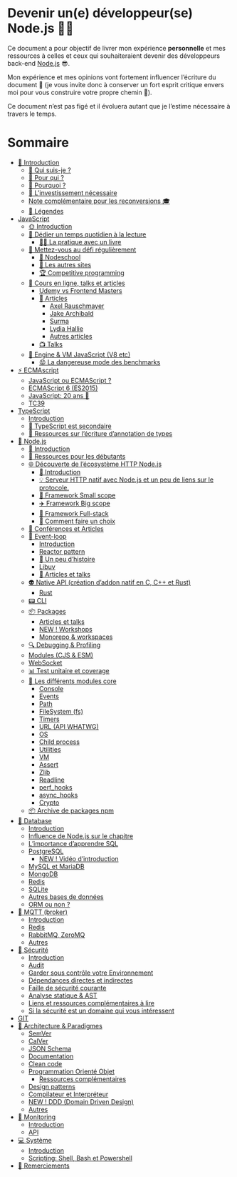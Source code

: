 # Devenir un(e) développeur(se) Node.js 🐢🚀

Ce document a pour objectif de livrer mon expérience **personnelle** et mes ressources à celles et ceux qui souhaiteraient devenir des développeurs back-end [Node.js](https://nodejs.org/fr/) 😎.

Mon expérience et mes opinions vont fortement influencer l’écriture du document 👿 (je vous invite donc à conserver un fort esprit critique envers moi pour vous construire votre propre chemin 🐤).

Ce document n’est pas figé et il évoluera autant que je l’estime nécessaire à travers le temps.

# Sommaire

- [👋 Introduction](./chapters/introduction/introduction.md)
  - [👀 Qui suis-je ?](./chapters/introduction/introduction.md#-qui-suis-je-)
  - [👊 Pour qui ?](./chapters/introduction/introduction.md#-pour-qui-)
  - [💬 Pourquoi ?](./chapters/introduction/introduction.md#-pourquoi-)
  - [😬 L’investissement nécessaire](./chapters/introduction/introduction.md#-linvestissement-nécessaire)
  - [Note complémentaire pour les reconversions 🎓](./chapters/introduction/introduction.md#-note-complémentaire-pour-les-reconversions-)
  - [📌 Légendes](./chapters/introduction/introduction.md#-legendes)
- [JavaScript](./chapters/javascript/introduction.md)
  - [🌞 Introduction](./chapters/javascript/introduction.md)
  - [📕 Dédier un temps quotidien à la lecture](./chapters/javascript/lecture.md)
    - [📖📐 La pratique avec un livre](./chapters/javascript/lecture.md#-la-pratique-avec-un-livre)
  - [💪 Mettez-vous au défi régulièrement]()
    - [🏫 Nodeschool]()
    - [🔎 Les autres sites]()
    - [🏆 Competitive programming]()
  - [🌌 Cours en ligne, talks et articles]()
    - [Udemy vs Frontend Masters]()
    - [📄 Articles]()
      - [Axel Rauschmayer]()
      - [Jake Archibald]()
      - [Surma]()
      - [Lydia Hallie]()
      - [Autres articles]()
    - [📺 Talks]()
  - [🔧 Engine & VM JavaScript (V8 etc)]()
    - [😡 La dangereuse mode des benchmarks]()
- [⚡ ECMAscript]()
  - [JavaScript ou ECMAScript ?]()
  - [ECMAScript 6 (ES2015)]()
  - [JavaScript: 20 ans 🎉]()
  - [TC39]()
- [TypeScript]()
  - [Introduction]()
  - [🙊 TypeScript est secondaire]()
  - [🐲 Ressources sur l’écriture d’annotation de types]()
- [🐢 Node.js]()
  - [🌝 Introduction]()
  - [🐥 Ressources pour les débutants]()
  - [🌐 Découverte de l’écosystème HTTP Node.js]()
    - [🚣 Introduction]()
    - [💡 Serveur HTTP natif avec Node.js et un peu de liens sur le protocole.]()
    - [🚁 Framework Small scope]()
    - [✈️ Framework Big scope]()
    - [🌠 Framework Full-stack]()
    - [🎯 Comment faire un choix]()
  - [📰 Conférences et Articles]()
  - [🎡 Event-loop]()
    - [Introduction]()
    - [Reactor pattern]()
    - [🎥 Un peu d’histoire]()
    - [Libuv]()
    - [📜 Articles et talks]()
  - [👽 Native API (création d’addon natif en C, C++ et Rust)]()
    - [Rust]()
  - [📟 CLI]()
  - [📦 Packages]()
    - [Articles et talks]()
    - [NEW ! Workshops]()
    - [Monorepo & workspaces]()
  - [🔍 Debugging & Profiling]()
  - [Modules (CJS & ESM)]()
  - [WebSocket]()
  - [📊 Test unitaire et coverage]()
  - [🌟 Les différents modules core]()
    - [Console]()
    - [Events]()
    - [Path]()
    - [FileSystem (fs)]()
    - [Timers]()
    - [URL (API WHATWG)]()
    - [OS]()
    - [Child process]()
    - [Utilities]()
    - [VM]()
    - [Assert]()
    - [Zlib]()
    - [Readline]()
    - [perf_hooks]()
    - [async_hooks]()
    - [Crypto]()
  - [📦 Archive de packages npm]()
- [💾 Database]()
  - [Introduction]()
  - [Influence de Node.js sur le chapitre]()
  - [L’importance d’apprendre SQL]()
  - [PostgreSQL]()
    - [NEW ! Vidéo d’introduction]()
  - [MySQL et MariaDB]()
  - [MongoDB]()
  - [Redis]()
  - [SQLite]()
  - [Autres bases de données]()
  - [ORM ou non ?]()
- [📡 MQTT (broker)]()
  - [Introduction]()
  - [Redis]()
  - [RabbitMQ, ZeroMQ]()
  - [Autres]()
- [🔐 Sécurité]()
  - [Introduction]()
  - [Audit]()
  - [Garder sous contrôle votre Environnement]()
  - [Dépendances directes et indirectes]()
  - [Faille de sécurité courante]()
  - [Analyse statique & AST]()
  - [Liens et ressources complémentaires à lire]()
  - [Si la sécurité est un domaine qui vous intéressent]()
- [GIT]()
- [🌇 Architecture & Paradigmes](./chapters/architecture/semver.md)
  - [SemVer]()
  - [CalVer]()
  - [JSON Schema]()
  - [Documentation]()
  - [Clean code]()
  - [Programmation Orienté Objet]()
    - [Ressources complémentaires]()
  - [Design patterns]()
  - [Compilateur et Interpréteur]()
  - [NEW ! DDD (Domain Driven Design)]()
  - [Autres]()
- [🔬 Monitoring]()
  - [Introduction]()
  - [API]()
- [💻 Système]()
  - [Introduction]()
  - [Scripting: Shell, Bash et Powershell]()
- [💖 Remerciements]()
